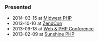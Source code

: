 ### Presented

 * 2014-03-15 at [Midwest PHP](https://joind.in/talk/view/10542)
 * 2013-10-10 at [ZendCon](http://joind.in/talk/view/9101)
 * 2013-09-18 at [Web & PHP Conference](https://joind.in/talk/view/8870)
 * 2013-02-09 at [Sunshine PHP](https://joind.in/talk/view/8021)
